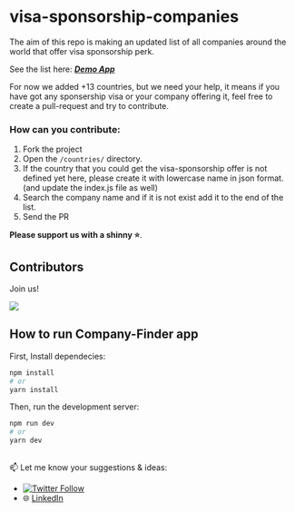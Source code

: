 # visa-sponsorship-companies

The aim of this repo is making an updated list of all companies around the world that offer visa sponsorship perk.

See the list here:
<b><i>
[Demo App](https://siaexplains.github.io/visa-sponsorship-companies/)
  </i></b>

For now we added +13 countries, but we need your help, it means if you have got any sponsership visa or your company offering it, feel free to create a pull-request and try to contribute.

### How can you contribute:

1. Fork the project
2. Open the `/countries/` directory.
3. If the country that you could get the visa-sponsorship offer is not defined yet here, please create it with lowercase name in json format. (and update the index.js file as well)
4. Search the company name and if it is not exist add it to the end of the list.
5. Send the PR

**Please support us with a shinny ⭐**.

## Contributors

Join us!

<a href="https://github.com/SiaExplains/visa-sponsorship-companies/graphs/contributors">
  <img src="https://contrib.rocks/image?repo=SiaExplains/visa-sponsorship-companies" />
</a>

## How to run Company-Finder app

First, Install dependecies:

```bash
npm install
# or
yarn install
```

Then, run the development server:

```bash
npm run dev
# or
yarn dev
```

##

📫 Let me know your suggestions & ideas:

- [![Twitter Follow](https://img.shields.io/twitter/follow/siaexplains?style=social)](https://twitter.com/siaexplains)
- 🌐 [LinkedIn](https://www.linkedin.com/in/siavash-ghanbari/)
